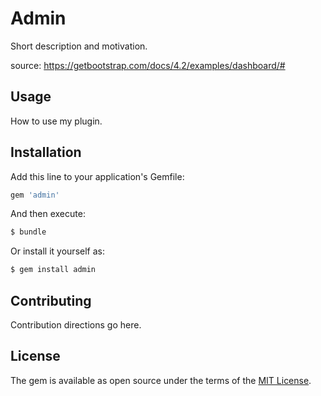 # Admin
Short description and motivation.

source: https://getbootstrap.com/docs/4.2/examples/dashboard/#

## Usage
How to use my plugin.

## Installation
Add this line to your application's Gemfile:

```ruby
gem 'admin'
```

And then execute:
```bash
$ bundle
```

Or install it yourself as:
```bash
$ gem install admin
```

## Contributing
Contribution directions go here.

## License
The gem is available as open source under the terms of the [MIT License](https://opensource.org/licenses/MIT).
